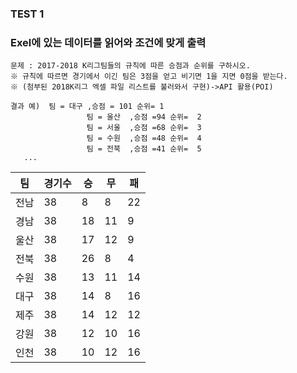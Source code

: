 ### TEST 1 
### Exel에 있는 데이터를 읽어와 조건에 맞게 출력

```
문제 : 2017-2018 K리그팀들의 규칙에 따른 승점과 순위를 구하시오.
※ 규칙에 따르면 경기에서 이긴 팀은 3점을 얻고 비기면 1을 지면 0점을 받는다.
※ (첨부된 2018K리그 엑셀 파일 리스트를 불러와서 구현)->API 활용(POI)

결과 예)  팀 = 대구 ,승점 = 101 순위= 1
                 팀 = 울산  ,승점 =94 순위=  2
                 팀 = 서울  ,승점 =68 순위=  3
                 팀 = 수원  ,승점 =48 순위=  4
                 팀 = 전북  ,승점 =41 순위=  5
   ...
```
| 팀  | 경기수 | 승  | 무  | 패  |  
|----|-----|----|----|----|
| 전남 | 38  | 8  | 8  | 22 |  
| 경남 | 38  | 18 | 11 | 9  | 
| 울산 | 38  | 17 | 12 | 9  |
| 전북 | 38  | 26 | 8  | 4  | 
| 수원 | 38  | 13 | 11 | 14 |
| 대구 | 38  | 14 | 8  | 16 | 
| 제주 | 38  | 14 | 12 | 12 |  
| 강원 | 38  | 12 | 10 | 16 |  
| 인천 | 38  | 10 | 12 | 16 |   
